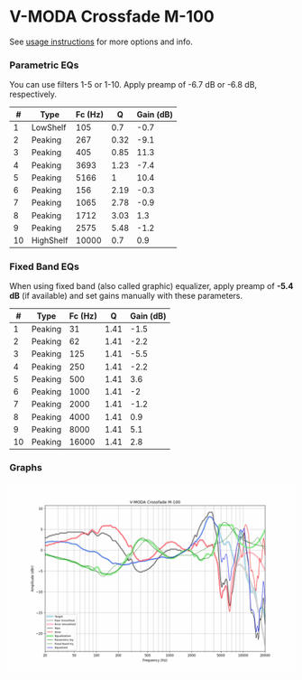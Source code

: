 # V-MODA Crossfade M-100
See [usage instructions](https://github.com/jaakkopasanen/AutoEq#usage) for more options and info.

### Parametric EQs
You can use filters 1-5 or 1-10. Apply preamp of -6.7 dB or -6.8 dB, respectively.

|   # | Type      |   Fc (Hz) |    Q |   Gain (dB) |
|-----|-----------|-----------|------|-------------|
|   1 | LowShelf  |       105 | 0.7  |        -0.7 |
|   2 | Peaking   |       267 | 0.32 |        -9.1 |
|   3 | Peaking   |       405 | 0.85 |        11.3 |
|   4 | Peaking   |      3693 | 1.23 |        -7.4 |
|   5 | Peaking   |      5166 | 1    |        10.4 |
|   6 | Peaking   |       156 | 2.19 |        -0.3 |
|   7 | Peaking   |      1065 | 2.78 |        -0.9 |
|   8 | Peaking   |      1712 | 3.03 |         1.3 |
|   9 | Peaking   |      2575 | 5.48 |        -1.2 |
|  10 | HighShelf |     10000 | 0.7  |         0.9 |

### Fixed Band EQs
When using fixed band (also called graphic) equalizer, apply preamp of **-5.4 dB** (if available) and set gains manually with these parameters.

|   # | Type    |   Fc (Hz) |    Q |   Gain (dB) |
|-----|---------|-----------|------|-------------|
|   1 | Peaking |        31 | 1.41 |        -1.5 |
|   2 | Peaking |        62 | 1.41 |        -2.2 |
|   3 | Peaking |       125 | 1.41 |        -5.5 |
|   4 | Peaking |       250 | 1.41 |        -2.2 |
|   5 | Peaking |       500 | 1.41 |         3.6 |
|   6 | Peaking |      1000 | 1.41 |        -2   |
|   7 | Peaking |      2000 | 1.41 |        -1.2 |
|   8 | Peaking |      4000 | 1.41 |         0.9 |
|   9 | Peaking |      8000 | 1.41 |         5.1 |
|  10 | Peaking |     16000 | 1.41 |         2.8 |

### Graphs
![](./V-MODA%20Crossfade%20M-100.png)
